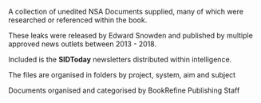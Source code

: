 A collection of unedited NSA Documents supplied, many of which were researched or referenced within the book. 

These leaks were released by Edward Snowden and published by multiple approved news outlets between 2013 - 2018.

Included is the **SIDToday** newsletters distributed within intelligence.

The files are organised in folders by project, system, aim and subject

Documents organised and categorised by BookRefine Publishing Staff
